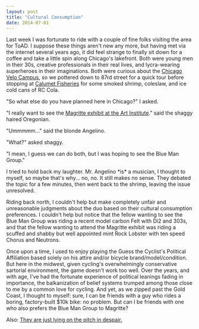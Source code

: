 ```yaml
---
layout: post
title: "Cultural Consumption"
date: 2014-07-01
---
```


Last week I was fortunate to ride with a couple of fine folks visiting the area for ToAD. I suppose these things aren't new any more, but having met via the internet several years ago, it did feel strange to finally sit down for a coffee and take a little spin along Chicago's lakefront. Both were young men in their 30s, creative professionals in their real lives, and lycra-wearing superheroes in their imaginations. Both were curious about the [Chicago Velo Campus](http://www.chicagovelocampus.com/), so we pottered down to 87rd street for a quick tour before stopping at [Calumet Fisheries](http://www.calumetfisheries.com/) for some smoked shrimp, coleslaw, and ice cold cans of RC Cola.

"So what else do you have planned here in Chicago?" I asked.

"I really want to see the [Magritte exhibit at the Art Institute](http://www.artic.edu/aic/collections/artwork/artist/Magritte,+Rene)." said the shaggy haired Oregonian.

"Ummmmm…" said the blonde Angelino.

"What?" asked shaggy.

"I mean, I guess we can do both, but I was hoping to see the Blue Man Group."

I tried to hold back my laughter. Mr. Angelino \*is\* a musician, I thought to myself, so maybe that's why… no, no. It still makes no sense. They debated the topic for a few minutes, then went back to the shrimp, leaving the issue unresolved.

Riding back north, I couldn't help but make completely unfair and unreasonable judgments about the duo based on their cultural consumption preferences. I couldn't help but notice that the fellow wanting to see the Blue Man Group was riding a recent model carbon Felt with Di2 and 303s, and that the fellow wanting to attend the Magritte exhibit was riding a scuffed and shabby but well appointed mint Rock Lobster with ten speed Chorus and Neutrons.

Once upon a time, I used to enjoy playing the Guess the Cyclist's Political Affiliation based solely on his attire and/or bicycle brand/model/condition. But here in the midwest, given cycling's overwhelmingly conservative sartorial environment, the game doesn't work too well. Over the years, and with age, I've had the fortunate experience of political leanings fading in importance, the balkanization of belief systems trumped among those close to me by a common love for cycling. And yet, as we zipped past the Gold Coast, I thought to myself: sure, I can be friends with a guy who rides a boring, factory-built \$10k bike: no problem. But can I be friends with one who also prefers the Blue Man Group to Magritte?

Also: [They are just lying on the pitch in despair.](http://existentialcomics.com/comic/35)
